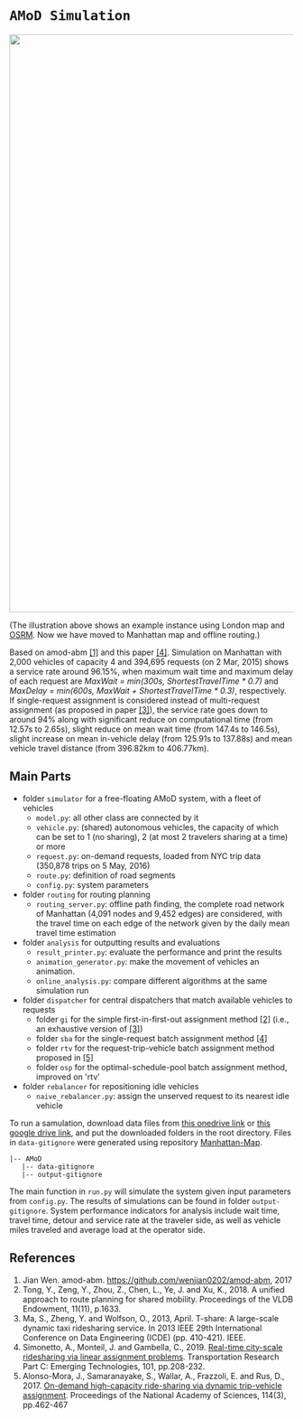 # `AMoD Simulation`
<img src="https://github.com/Leot6/AMoD/blob/master/demo.gif" width="1024">

(The illustration above shows an example instance using London map and [OSRM](https://github.com/Project-OSRM/osrm-backend). Now we have moved to Manhattan map and offline routing.) 

Based on amod-abm [[1]](https://github.com/Leot6/AMoD#references) and this paper [[4]](https://github.com/Leot6/AMoD#references). Simulation on Manhattan with 2,000 vehicles of capacity 4 and 394,695 requests (on 2 Mar, 2015) shows a service rate around 96.15%, when maximum wait time and maximum delay of each request are *MaxWait = min(300s, ShortestTravelTime * 0.7)* and *MaxDelay = min(600s, MaxWait + ShortestTravelTime * 0.3)*, respectively. If single-request assignment is considered instead of multi-request assignment (as proposed in paper [[3]](https://github.com/Leot6/AMoD#references)), the service rate goes down to around 94% along with significant reduce on computational time (from 12.57s to 2.65s), slight reduce on mean wait time (from 147.4s to 146.5s), slight increase on mean in-vehicle delay (from 125.91s to 137.88s) and mean vehicle travel distance (from 396.82km to 406.77km).


## Main Parts

- folder `simulator` for a free-floating AMoD system, with a fleet of vehicles
  - `model.py`: all other class are connected by it
  - `vehicle.py`: (shared) autonomous vehicles, the capacity of which can be set to 1 (no sharing), 2 (at most 2 travelers sharing at a time) or more
  - `request.py`: on-demand requests, loaded from NYC trip data (350,878 trips on 5 May, 2016)
  - `route.py`: definition of road segments
  - `config.py`: system parameters
- folder `routing` for routing planning
  - `routing_server.py`: offline path finding, the complete road network of Manhattan (4,091 nodes and 9,452 edges) are considered, with the travel time on each edge of the network given by the daily mean travel time estimation
- folder `analysis` for outputting results and evaluations
  - `result_printer.py`: evaluate the performance and print the results
  - `animation_generator.py`: make the movement of vehicles an animation.
  - `online_analysis.py`: compare different algorithms at the same simulation run
- folder `dispatcher` for central dispatchers that match available vehicles to requests 
  - folder `gi` for the simple first-in-first-out assignment method [[2]](https://github.com/Leot6/AMoD#references) (i.e., an exhaustive version of [[3]](https://github.com/Leot6/AMoD#references))
  - folder `sba` for the single-request batch assignment method [[4]](https://github.com/Leot6/AMoD#references)
  - folder `rtv` for the request-trip-vehicle batch assignment method proposed in [[5]](https://github.com/Leot6/AMoD#references)
  - folder `osp` for the optimal-schedule-pool batch assignment method, improved on 'rtv'
- folder `rebalancer` for repositioning idle vehicles
  - `naive_rebalancer.py`: assign the unserved request to its nearest idle vehicle

To run a samulation, download data files from [this onedrive link](https://1drv.ms/u/s!AsqflzzqZj9qg-85wlz4OGQ0nKbusA?e=axV2NS) or [this google drive link](https://drive.google.com/drive/folders/1ja6du-6hcxM3ooohTcoPuRvcgFfpu2La?usp=sharing), and put the downloaded folders in the root directory. Files in `data-gitignore` were generated using repository [Manhattan-Map](https://github.com/Leot6/Manhattan-Map).

```
|-- AMoD
   |-- data-gitignore
   |-- output-gitignore
```
The main function in `run.py` will simulate the system given input parameters from `config.py`. The results of simulations can be found in folder `output-gitignore`. System performance indicators for analysis include wait time, travel time, detour and service rate at the traveler side, as well as vehicle miles traveled and average load at the operator side.


## References

1. Jian Wen. amod-abm. https://github.com/wenjian0202/amod-abm, 2017
2. Tong, Y., Zeng, Y., Zhou, Z., Chen, L., Ye, J. and Xu, K., 2018. A unified approach to route planning for shared mobility. Proceedings of the VLDB Endowment, 11(11), p.1633.
3. Ma, S., Zheng, Y. and Wolfson, O., 2013, April. T-share: A large-scale dynamic taxi ridesharing service. In 2013 IEEE 29th International Conference on Data Engineering (ICDE) (pp. 410-421). IEEE.
4. Simonetto, A., Monteil, J. and Gambella, C., 2019. [Real-time city-scale ridesharing via linear assignment problems](https://www.sciencedirect.com/science/article/pii/S0968090X18302882). Transportation Research Part C: Emerging Technologies, 101, pp.208-232.
5. Alonso-Mora, J., Samaranayake, S., Wallar, A., Frazzoli, E. and Rus, D., 2017. [On-demand high-capacity ride-sharing via dynamic trip-vehicle assignment](https://www.pnas.org/content/114/3/462.short). Proceedings of the National Academy of Sciences, 114(3), pp.462-467



